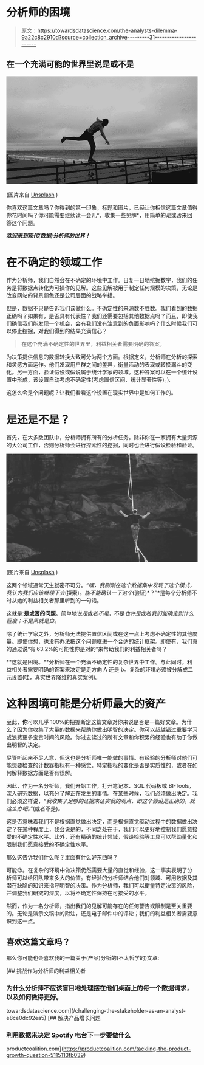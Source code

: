 # 分析师的困境

> 原文：<https://towardsdatascience.com/the-analysts-dilemma-9a22c8c2910d?source=collection_archive---------31----------------------->

## 在一个充满可能的世界里说是或不是

![](img/f759f204b8772ff89d1c52c4f79ce087.png)

(图片来自 [Unsplash](https://unsplash.com/photos/nvDJfbFv0pI) )

你喜欢这篇文章吗？你得到的第一印象，标题和图片，已经让你相信这篇文章值得你花时间吗？你可能需要继续读一会儿*，收集一些见解*，用简单的*是*或*否*来回答这个问题。

***欢迎来到现代(数据)分析师的世界！***

# 在不确定的领域工作

作为分析师，我们自然会在不确定的环境中工作。日复一日地挖掘数字，我们的任务是将数据点转化为可操作的见解。这些见解被用于制定任何规模的决策，无论是改变网站的背景颜色还是公司层面的战略举措。

但是，数据不只是告诉我们该做什么。不确定性的来源数不胜数。我们看到的数据正确吗？如果有，是否具有代表性？我们还需要包括其他数据点吗？而且，即使我们确信我们能发现一个机会，会有我们没有注意到的负面影响吗？什么时候我们可以停止挖掘，对我们得到的结果充满信心？

> 在这个充满不确定性的世界里，利益相关者需要明确的答案。

为决策提供信息的数据转换大致可分为两个方面。根据定义，分析师在分析的探索和灵感方面运作。他们发现用户群之间的差异，衡量活动的表现或转换漏斗的变化。另一方面，验证假设或假说属于统计学家的领域。这种答案可以在一个统计设置中形成，该设置自动考虑不确定性(考虑置信区间、统计显著性等)。).

这怎么会是个问题呢？让我们看看这个设置在现实世界中是如何工作的。

# 是还是不是？

首先，在大多数团队中，分析师拥有所有的分析任务。除非你在一家拥有大量资源的大公司工作，否则分析师会进行探索性的挖掘，同时也会进行假设检验和验证。

![](img/1909a67edf254327246258761e01d058.png)

(图片来自 [Unsplash](https://unsplash.com/photos/fCzSfVIQlVY) )

这两个领域通常天生就密不可分。*“嘿，我刚刚在这个数据集中发现了这个模式，我认为我们应该继续下去*(探索)*。能不能确认一下这个*(验证)*？”*是每个分析师不时从她的利益相关者那里听到的一句话。

这就是:**是或否的问题**。简单地说*是*或者*不是*，不是*也许是*或者*我们能确定到什么程度；不是黑就是白。*

除了统计学家之外，分析师无法提供置信区间或在这一点上考虑不确定性的其他度量。即使你想，也没有办法把这个问题框进一个合适的统计框架。即使有，我们真的通过说“有 63.2%的可能性你是对的”来帮助我们的利益相关者吗？

**这就是困境。**分析师在一个充满不确定性的复杂世界中工作。与此同时，利益相关者需要明确的答案来决定是走方向 A 还是 b。复杂的环境必须被分解成二元设置(哇，真实世界降维的真实案例)。

# 这种困境可能是分析师最大的资产

至此，**你**可以几乎 100%的把握断定这篇文章对你来说是否是一篇好文章。为什么？因为你收集了大量的数据来帮助你做出明智的决定。你可以超越错过重要学习或浪费更多宝贵时间的风险。你过去读过的所有文章和你积累的经验也有助于你做出明智的决定。

尽管听起来不尽人意，但这也是分析师唯一能做的事情。有经验的分析师对他们可能想要检查的计数器指标有一种感觉，特定指标的变化是否是实质性的，或者在如何解释数据方面是否有误解。

因此，作为一名分析师，我们开始工作，打开笔记本、SQL 代码板或 BI-Tools，深入研究数据，以充分了解正在发生的事情。在某些时候，我们必须做出决定。我们必须这样说，*“我收集了足够的证据来证实我的观点，即这个假设是正确的。就这么办吧。”*(或者不是)*。*

这是否意味着我们不是根据直觉做出决定，而是根据直觉驱动过程中的数据做出决定？在某种程度上，我会说是的，不同之处在于，我们可以更好地控制我们愿意接受的不确定性水平。此外，还有精确的统计领域，假设检验等工具可以帮助量化和限制我们愿意接受的不确定性水平。

那么这告诉我们什么呢？里面有什么好东西吗？

可能😉。在复杂的环境中做决策仍然需要大量的直觉和经验，这一事实表明了分析师可以给团队带来多大的价值。有经验的分析师结合他们对领域、可用数据及其潜在缺陷的知识来指导明智的决策。作为分析师，我们可以衡量特定决策的风险，并调整我们研究的深度，以将不确定性保持在可接受的水平。

然而，作为一名分析师，指出我们的见解可能存在的任何警告或限制是至关重要的。无论是演示文稿中的附注，还是电子邮件中的评论；我们的利益相关者需要意识到这一点。

## 喜欢这篇文章吗？

那么你可能也会喜欢我的一篇关于(产品)分析的(不太哲学的)文章:

[](/challenging-the-stakeholder-as-an-analyst-e8ce0dc92ea5) [## 挑战作为分析师的利益相关者

### 为什么分析师不应该盲目地处理摆在他们桌面上的每一个数据请求，以及如何做得更好。

towardsdatascience.com](/challenging-the-stakeholder-as-an-analyst-e8ce0dc92ea5) [](https://productcoalition.com/tackling-the-product-growth-question-5115113fb039) [## 解决产品增长问题

### 利用数据来决定 Spotify 电台下一步要做什么

productcoalition.com](https://productcoalition.com/tackling-the-product-growth-question-5115113fb039)